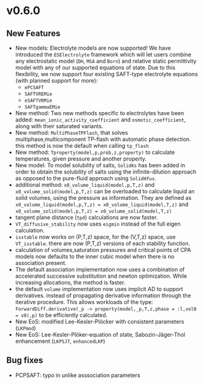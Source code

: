 # v0.6.0

## New Features
- New models: Electrolyte models are now supported! We have introduced the `ESElectrolyte` framework which will let users combine any electrostatic model (`DH`, `MSA` and `Born`) and relative static permittivity model with any of our supported equations of state. Due to this flexibility, we now support four existing SAFT-type electrolyte equations (with planned support for more):
  - `ePCSAFT`
  - `SAFTVREMie`
  - `eSAFTVRMie`
  - `SAFTgammaEMie`
- New method: Two new methods specific to electrolytes have been added: `mean_ionic_activity_coefficient` and `osmotic_coefficient`, along with their saturated variants.
- New method: `MultiPhaseTPFlash`, that solves multiphase,multicomponent TP-flash with automatic phase detection. this method is now the default when calling `tp_flash`
- New method: `Tproperty(model,p,prob,z,property)` to calculate temperatures, given pressure and another property.
- New model: To model solubility of salts, `SolidKs` has been added in order to obtain the solubility of salts using the infinite-dilution approach as opposed to the pure-fluid approach using `SolidHfus`.
- additional method: `x0_volume_liquid(model,p,T,z)` and `x0_volume_solid(model,p,T,z)` can be overloaded to calculate liquid an solid volumes, using the pressure as information. They are defined as `x0_volume_liquid(model,p,T,z) = x0_volume_liquid(model,T,z)` and `x0_volume_solid(model,p,T,z) = x0_volume_solid(model,T,z)`
- tangent plane distance (`tpd`) calculations are now faster.
- `VT_diffusive_stability` now uses `eigmin` instead of the full eigen calculation.
- `isstable` now works on (P,T,z) space, for the (V,T,z) space, use `VT_isstable`. there are now (P,T,z) versions of each stability function.
- calculation of volumes,saturation pressures and critical points of CPA models now defaults to the inner cubic model when there is no association present.
- The default association implementation now uses a combination of accelerated successive substitution and newton optimization. While increasing allocations, the method is faster.
- the default `volume` implementation now uses implicit AD to support derivatives. instead of propagating derivative information through the iterative procedure. This allows workloads of the type: `ForwardDiff.derivative(_p -> property(model,_p,T,z,phase = :l,vol0 = v0),p)` to be efficiently calculated.
- New EoS: modified Lee-Kesler-Plöcker with consistent parameters (`LKPmod`)
- New EoS: Lee-Kesler-Plöker-equation of state, Sabozin-Jäger-Thol enhancement (`LKPSJT`, `enhancedLKP`)
## Bug fixes
- PCPSAFT: typo in unlike asssociation parameters
